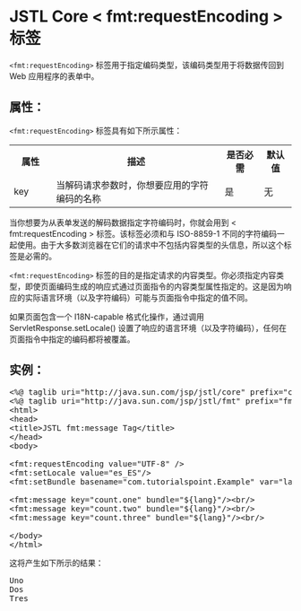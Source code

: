 # JSTL Core < fmt:requestEncoding > 标签

`<fmt:requestEncoding>` 标签用于指定编码类型，该编码类型用于将数据传回到 Web 应用程序的表单中。

## 属性：

`<fmt:requestEncoding>` 标签具有如下所示属性：

<table class="table table-bordered">
<tr><th style="width:15%">属性</th><th>描述 </th><th>是否必需</th><th>默认值</th></tr>
<tr><td>key</td><td>当解码请求参数时，你想要应用的字符编码的名称</td><td>是</td><td>无</td></tr>
</table>

当你想要为从表单发送的解码数据指定字符编码时，你就会用到 < fmt:requestEncoding > 标签。该标签必须和与 ISO-8859-1 不同的字符编码一起使用。由于大多数浏览器在它们的请求中不包括内容类型的头信息，所以这个标签是必需的。

`<fmt:requestEncoding>` 标签的目的是指定请求的内容类型。你必须指定内容类型，即使页面编码生成的响应式通过页面指令的内容类型属性指定的。这是因为响应的实际语言环境（以及字符编码）可能与页面指令中指定的值不同。

如果页面包含一个 I18N-capable 格式化操作，通过调用 ServletResponse.setLocale() 设置了响应的语言环境（以及字符编码），任何在页面指令中指定的编码都将被覆盖。

## 实例：

<pre class="prettyprint notranslate tryit">
&lt;%@ taglib uri="http://java.sun.com/jsp/jstl/core" prefix="c" %&gt;
&lt;%@ taglib uri="http://java.sun.com/jsp/jstl/fmt" prefix="fmt" %&gt;
&lt;html&gt;
&lt;head&gt;
&lt;title&gt;JSTL fmt:message Tag&lt;/title&gt;
&lt;/head&gt;
&lt;body&gt;

&lt;fmt:requestEncoding value="UTF-8" /&gt;
&lt;fmt:setLocale value="es_ES"/&gt;
&lt;fmt:setBundle basename="com.tutorialspoint.Example" var="lang"/&gt;

&lt;fmt:message key="count.one" bundle="${lang}"/&gt;&lt;br/&gt;
&lt;fmt:message key="count.two" bundle="${lang}"/&gt;&lt;br/&gt;
&lt;fmt:message key="count.three" bundle="${lang}"/&gt;&lt;br/&gt;

&lt;/body&gt;
&lt;/html&gt;
</pre>

这将产生如下所示的结果：

<pre class="result notranslate">
Uno
Dos
Tres
</pre>

